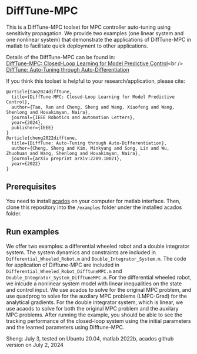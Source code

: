 # DiffTune-MPC

This is a DiffTune-MPC toolset for MPC controller auto-tuning using sensitivity propagation. We provide two examples (one linear system and one nonlinear system) that demonstrate the applications of DiffTune-MPC in matlab to facilitate quick deployment to other applications. 

Details of the DiffTune-MPC can be found in:<br />
[DiffTune-MPC: Closed-Loop Learning for Model Predictive Control]([https://arxiv.org/abs/2209.10021](https://arxiv.org/abs/2312.11384))<br />
[DiffTune: Auto-Tuning through Auto-Differentiation](https://arxiv.org/abs/2209.10021)<br />

If you think this toolset is helpful to your research/application, please cite:<br />
```
@article{tao2024difftune,
  title={DiffTune-MPC: Closed-Loop Learning for Model Predictive Control},
  author={Tao, Ran and Cheng, Sheng and Wang, Xiaofeng and Wang, Shenlong and Hovakimyan, Naira},
  journal={IEEE Robotics and Automation Letters},
  year={2024},
  publisher={IEEE}
}
@article{cheng2022difftune,
  title={DiffTune: Auto-Tuning through Auto-Differentiation},
  author={Cheng, Sheng and Kim, Minkyung and Song, Lin and Wu, Zhuohuan and Wang, Shenlong and Hovakimyan, Naira},
  journal={arXiv preprint arXiv:2209.10021},
  year={2022}
}
```

## Prerequisites

You need to install [acados](https://docs.acados.org/index.html) on your computer for matlab interface. Then, clone this repository into the ```/examples``` folder under the installed acados folder.

## Run examples

We offer two examples: a differential wheeled robot and a double integrator system. The system dynamics and constraints are included in ```Differential_Wheeled_Robot.m``` and ```Double_Integrator_System.m```. The code for application of Difftune-MPC are included in ```Differential_Wheeled_Robot_DifftuneMPC.m``` and ```Double_Integrator_System_DifftuneMPC.m```. For the differential wheeled robot, we inlcude a nonlinear system model with linear inequalities on the state and control input. We use acados to solve for the original MPC problem, and use quadprog to solve for the auxilary MPC problems (LMPC-Grad) for the analytical gradients. For the double integrator system, which is linear, we use acaods to solve for both the original MPC problem and the auxilary MPC problems. After running the example, you should be able to see the tracking performance of the closed-loop system using the initial parameters and the learned parameters using Difftune-MPC.

Sheng: July 3, tested on Ubuntu 20.04, matlab 2022b, acados github version on July 2, 2024
